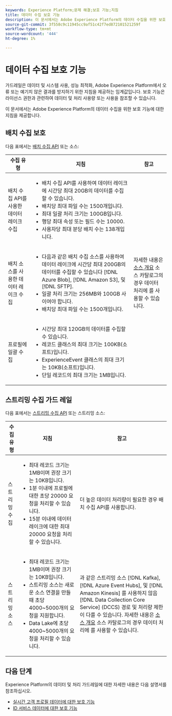 ```yaml
---
keywords: Experience Platform;문제 해결;보호 기능;지침
title: 데이터 수집 보호 기능
description: 이 문서에서는 Adobe Experience Platform의 데이터 수집을 위한 보호 기능에 대한 지침을 제공합니다
source-git-commit: 3f558c9c11945cc9af51c42f7ed872101521259f
workflow-type: tm+mt
source-wordcount: '444'
ht-degree: 1%

---
```


# 데이터 수집 보호 기능

가드레일은 데이터 및 시스템 사용, 성능 최적화, Adobe Experience Platform에서 오류 또는 예기치 않은 결과를 방지하기 위한 지침을 제공하는 임계값입니다. 보호 기능은 라이선스 권한과 관련하여 데이터 및 처리 사용량 또는 사용을 참조할 수 있습니다.

이 문서에서는 Adobe Experience Platform의 데이터 수집을 위한 보호 기능에 대한 지침을 제공합니다.

## 배치 수집 보호

다음 표에서는 [배치 수집 API](./batch-ingestion/overview.md) 또는 소스:

| 수집 유형 | 지침 | 참고 |
| --- | --- | --- |
| 배치 수집 API를 사용한 데이터 레이크 수집 | <ul><li>배치 수집 API를 사용하여 데이터 레이크에 시간당 최대 20GB의 데이터를 수집할 수 있습니다.</li><li>배치당 최대 파일 수는 1500개입니다.</li><li>최대 일괄 처리 크기는 100GB입니다.</li><li>행당 최대 속성 또는 필드 수는 10000.</li><li>사용자당 최대 분당 배치 수는 138개입니다.</li></ul> |
| 배치 소스를 사용한 데이터 레이크 수집 | <ul><li>다음과 같은 배치 수집 소스를 사용하여 데이터 레이크에 시간당 최대 200GB의 데이터를 수집할 수 있습니다 [!DNL Azure Blob], [!DNL Amazon S3], 및 [!DNL SFTP].</li><li>일괄 처리 크기는 256MB와 100GB 사이여야 합니다.</li><li>배치당 최대 파일 수는 1500개입니다.</li></ul> | 자세한 내용은 [소스 개요](../sources/home.md) 소스 카탈로그의 경우 데이터 처리에 를 사용할 수 있습니다. |
| 프로필에 일괄 수집 | <ul><li>시간당 최대 120GB의 데이터를 수집할 수 있습니다.</li><li>레코드 클래스의 최대 크기는 100KB(소프트)입니다.</li><li>ExperienceEvent 클래스의 최대 크기는 10KB(소프트)입니다.</li><li>단일 레코드의 최대 크기는 1MB입니다.</li></ul> |

## 스트리밍 수집 가드 레일

다음 표에서는 [스트리밍 수집 API](./streaming-ingestion/overview.md) 또는 스트리밍 소스:

| 수집 유형 | 지침 | 참고 |
| --- | --- | --- |
| 스트리밍 수집 | <ul><li>최대 레코드 크기는 1MB이며 권장 크기는 10KB입니다.</li><li>1분 이내에 프로필에 대한 초당 20000 요청을 처리할 수 있습니다.</li><li>15분 이내에 데이터 레이크에 대한 최대 20000 요청을 처리할 수 있습니다.</li></ul> | 더 높은 데이터 처리량이 필요한 경우 배치 수집 API를 사용합니다. |
| 스트리밍 소스 | <ul><li>최대 레코드 크기는 1MB이며 권장 크기는 10KB입니다.</li><li>스트리밍 소스는 새로운 소스 연결을 만들 때 초당 4000~5000개의 요청을 지원합니다.</li><li>Data Lake에 초당 4000~5000개의 요청을 처리할 수 있습니다.</li></ul> | 과 같은 스트리밍 소스 [!DNL Kafka], [!DNL Azure Event Hubs], 및 [!DNL Amazon Kinesis] 를 사용하지 않음 [!DNL Data Collection Core Service] (DCCS) 경로 및 처리량 제한이 다를 수 있습니다. 자세한 내용은 [소스 개요](../sources/home.md) 소스 카탈로그의 경우 데이터 처리에 를 사용할 수 있습니다. |

## 다음 단계

Experience Platform의 데이터 및 처리 가드레일에 대한 자세한 내용은 다음 설명서를 참조하십시오.

* [실시간 고객 프로필 데이터에 대한 보호 기능](../profile/guardrails.md)
* [ID 서비스 데이터에 대한 보호 기능](../identity-service/guardrails.md)